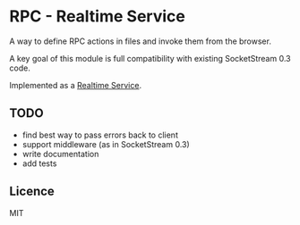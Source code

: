 # RPC - Realtime Service

A way to define RPC actions in files and invoke them from the browser.

A key goal of this module is full compatibility with existing SocketStream 0.3 code.

Implemented as a [Realtime Service](https://github.com/socketstream/realtime-service).

## TODO

* find best way to pass errors back to client
* support middleware (as in SocketStream 0.3)
* write documentation
* add tests

## Licence

MIT